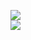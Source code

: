 [![](https://img.shields.io/badge/Made%20With-Github%20Spray-lightgrey.svg?style=for-the-badge&logo=github)](https://github.com/Annihil/github-spray#6777)  
[![](https://i.imgur.com/2DrTn0Z.gif)](https://github.com/Annihil/github-spray)